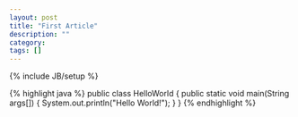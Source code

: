 ```yaml
---
layout: post
title: "First Article"
description: ""
category: 
tags: []
---
```

{% include JB/setup %}

{% highlight java %}
public class HelloWorld {
    public static void main(String args[]) {
      System.out.println("Hello World!");
    }
}
{% endhighlight %}